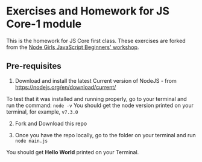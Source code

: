 
# Exercises and Homework for JS Core-1 module

This is the homework for JS Core first class. These exercises are forked from the [Node Girls JavaScript Beginners' workshop](https://github.com/node-girls/beginners-javascript).

## Pre-requisites
1. Download and install the latest Current version of NodeJS - from https://nodejs.org/en/download/current/

To test that it was installed and running properly, go to your terminal and run the command:
`node -v`
You should get the node version printed on your terminal, for example, `v7.3.0`


2. Fork and Download this repo

3. Once you have the repo locally, go to the folder on your terminal and run `node main.js`

You should get **Hello World** printed on your Terminal.
